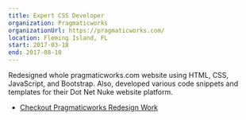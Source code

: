 ```yaml
---
title: Expert CSS Developer
organization: Pragmaticworks
organizationUrl: https://pragmaticworks.com/
location: Fleming Island, FL
start: 2017-03-18
end: 2017-08-10
---
```


Redesigned whole pragmaticworks.com website using HTML, CSS, JavaScript, and Bootstrap. Also, developed various code snippets and templates for their Dot Net Nuke website platform.

* [Checkout Pragmaticworks Redesign Work](https://pragmaticworks-redesign.netlify.app/)